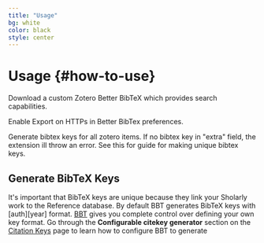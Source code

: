 ```yaml
---
title: "Usage"
bg: white
color: black
style: center
---
```


# Usage {#how-to-use}

Download a custom Zotero Better BibTeX which provides search capabilities.

Enable Export on HTTPs in Better BibTex preferences.

Generate bibtex keys for all zotero items. If no bibtex key in "extra" field, the extension ill throw an error. See this for guide for making unique bibtex keys.

## Generate BibTeX Keys

It's important that BibTeX keys are unique because they link your Sholarly work to the Reference database.
By default BBT generates BibTeX keys with \[auth\]\[year\] format.
[BBT][2] gives you complete control over defining your own key format.
Go through the **Configurable citekey generator** section on the [Citation Keys][1] page to learn how to configure BBT to generate 


[1]: https://zotplus.github.io/better-bibtex/Citation-Keys.html
[2]: https://zotplus.github.io/better-bibtex/index.html
